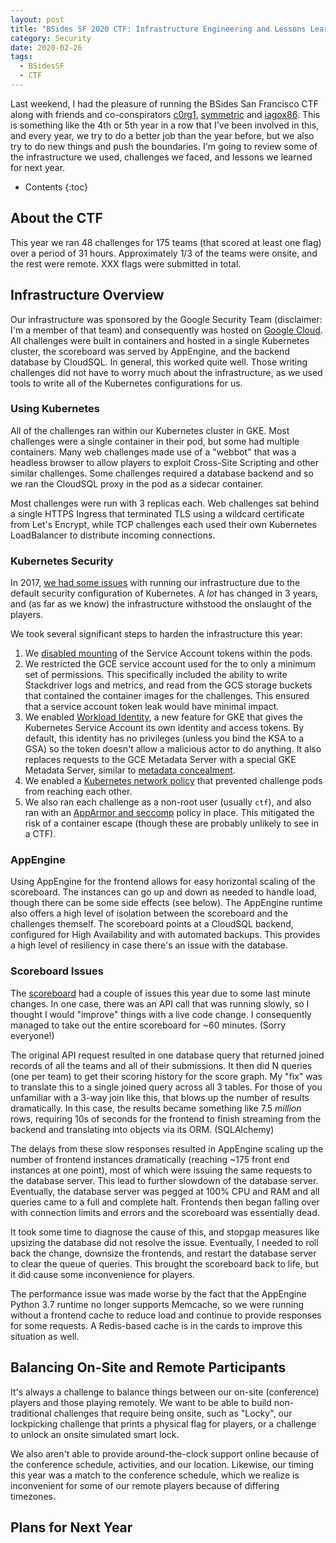 ```yaml
---
layout: post
title: "BSides SF 2020 CTF: Infrastructure Engineering and Lessons Learned"
category: Security
date: 2020-02-26
tags:
  - BSidesSF
  - CTF
---
```


Last weekend, I had the pleasure of running the BSides San Francisco CTF along
with friends and co-conspirators [c0rg1](https://twitter.com/itsc0rg1),
[symmetric](https://twitter.com/bmenrigh) and
[iagox86](https://twitter.com/iagox86).  This is something like the 4th or 5th
year in a row that I've been involved in this, and every year, we try to do a
better job than the year before, but we also try to do new things and push the
boundaries.  I'm going to review some of the infrastructure we used, challenges
we faced, and lessons we learned for next year.

<!--more-->

* Contents
{:toc}

## About the CTF

This year we ran 48 challenges for 175 teams (that scored at least one flag)
over a period of 31 hours.  Approximately 1/3 of the teams were onsite, and the
rest were remote.  XXX flags were submitted in total.

## Infrastructure Overview

Our infrastructure was sponsored by the Google Security Team (disclaimer: I'm a
member of that team) and consequently was hosted on [Google
Cloud](https://cloud.google.com/).  All challenges were built in containers and
hosted in a single Kubernetes cluster, the scoreboard was served by AppEngine,
and the backend database by CloudSQL.  In general, this worked quite well.
Those writing challenges did not have to worry much about the infrastructure, as
we used tools to write all of the Kubernetes configurations for us.

### Using Kubernetes

All of the challenges ran within our Kubernetes cluster in GKE.  Most challenges
were a single container in their pod, but some had multiple containers.  Many
web challenges made use of a "webbot" that was a headless browser to allow
players to exploit Cross-Site Scripting and other similar challenges.  Some
challenges required a database backend and so we ran the CloudSQL proxy in the
pod as a sidecar container.

Most challenges were run with 3 replicas each.  Web challenges sat behind a
single HTTPS Ingress that terminated TLS using a wildcard certificate from Let's
Encrypt, while TCP challenges each used their own Kubernetes LoadBalancer to
distribute incoming connections.

### Kubernetes Security

In 2017,
[we had some issues](https://hackernoon.com/capturing-all-the-flags-in-bsidessf-ctf-by-pwning-our-infrastructure-3570b99b4dd0)
with running our infrastructure due to the default security configuration of
Kubernetes.  A *lot* has changed in 3 years, and (as far as we know) the
infrastructure withstood the onslaught of the players.

We took several significant steps to harden the infrastructure this year:

1. We [disabled
   mounting](https://kubernetes.io/docs/tasks/configure-pod-container/configure-service-account/)
   of the Service Account tokens within the pods.
2. We restricted the GCE service account used for the to only a minimum set of
   permissions.  This specifically included the ability to write Stackdriver
   logs and metrics, and read from the GCS storage buckets that contained the
   container images for the challenges.  This ensured that a service account
   token leak would have minimal impact.
3. We enabled [Workload
   Identity](https://cloud.google.com/kubernetes-engine/docs/how-to/workload-identity),
   a new feature for GKE that gives the Kubernetes Service Account its own
   identity and access tokens.  By default, this identity has no privileges
   (unless you bind the KSA to a GSA) so the token doesn't allow a malicious
   actor to do anything.  It also replaces requests to the GCE Metadata Server
   with a special GKE Metadata Server, similar to [metadata
   concealment](https://cloud.google.com/kubernetes-engine/docs/how-to/protecting-cluster-metadata).
4. We enabled a [Kubernetes network
   policy](https://kubernetes.io/docs/concepts/services-networking/network-policies/)
   that prevented challenge pods from reaching each other.
5. We also ran each challenge as a non-root user (usually `ctf`), and also ran
   with an [AppArmor and
   seccomp](https://kubernetes.io/docs/concepts/policy/pod-security-policy/)
   policy in place.  This mitigated the risk of a container escape (though these
   are probably unlikely to see in a CTF).

### AppEngine

Using AppEngine for the frontend allows for easy horizontal scaling of the
scoreboard.  The instances can go up and down as needed to handle load, though
there can be some side effects (see below).  The AppEngine runtime also offers a
high level of isolation between the scoreboard and the challenges themself.  The
scoreboard points at a CloudSQL backend, configured for High Availability and
with automated backups.  This provides a high level of resiliency in case
there's an issue with the database.

### Scoreboard Issues

The [scoreboard](https://github.com/google/ctfscoreboard) had a couple of issues
this year due to some last minute changes.  In one case, there was an API call
that was running slowly, so I thought I would "improve" things with a live code
change.  I consequently managed to take out the entire scoreboard for ~60
minutes.  (Sorry everyone!)

The original API request resulted in one database query that returned joined
records of all the teams and all of their submissions.  It then did N queries
(one per team) to get their scoring history for the score graph.  My "fix" was
to translate this to a single joined query across all 3 tables.  For those of
you unfamiliar with a 3-way join like this, that blows up the number of results
dramatically.  In this case, the results became something like 7.5 *million*
rows, requiring 10s of seconds for the frontend to finish streaming from the
backend and translating into objects via its ORM.  (SQLAlchemy)

The delays from these slow responses resulted in AppEngine scaling up the number
of frontend instances dramatically (reaching ~175 front end instances at one
point), most of which were issuing the same requests to the database server.
This lead to further slowdown of the database server.  Eventually, the database
server was pegged at 100% CPU and RAM and all queries came to a full and
complete halt.  Frontends then began falling over with connection limits and
errors and the scoreboard was essentially dead.

It took some time to diagnose the cause of this, and stopgap measures like
upsizing the database did not resolve the issue.  Eventually, I needed to roll
back the change, downsize the frontends, and restart the database server to
clear the queue of queries.  This brought the scoreboard back to life, but it
did cause some inconvenience for players.

The performance issue was made worse by the fact that the AppEngine Python 3.7
runtime no longer supports Memcache, so we were running without a frontend cache
to reduce load and continue to provide responses for some requests.  A
Redis-based cache is in the cards to improve this situation as well.

## Balancing On-Site and Remote Participants

It's always a challenge to balance things between our on-site (conference)
players and those playing remotely.  We want to be able to build non-traditional
challenges that require being onsite, such as "Locky", our lockpicking challenge
that prints a physical flag for players, or a challenge to unlock an onsite
simulated smart lock.

We also aren't able to provide around-the-clock support online because of the
conference schedule, activities, and our location.  Likewise, our timing this
year was a match to the conference schedule, which we realize is inconvenient
for some of our remote players because of differing timezones.

## Plans for Next Year
